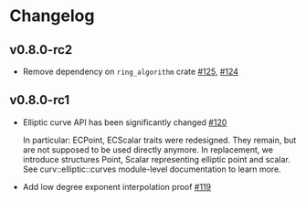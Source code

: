 # Changelog

## v0.8.0-rc2
* Remove dependency on `ring_algorithm` crate [#125], [#124]

[#125]: https://github.com/ZenGo-X/curv/pull/125
[#124]: https://github.com/ZenGo-X/curv/issues/124

## v0.8.0-rc1
* Elliptic curve API has been significantly changed [#120]
  
  In particular: ECPoint, ECScalar traits were redesigned. They remain,
  but are not supposed to be used directly anymore. In replacement,
  we introduce structures Point, Scalar representing elliptic point and
  scalar. See curv::elliptic::curves module-level documentation to learn 
  more.
* Add low degree exponent interpolation proof [#119]

[#119]: https://github.com/ZenGo-X/curv/pull/119
[#120]: https://github.com/ZenGo-X/curv/pull/120
